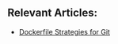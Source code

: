 ## Relevant Articles:

- [Dockerfile Strategies for Git](https://www.baeldung.com/ops/dockerfile-git-strategies)

